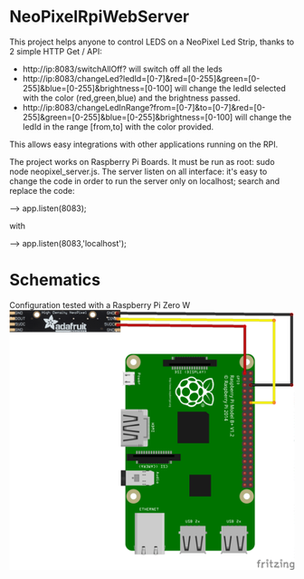 # NeoPixelRpiWebServer
This project helps anyone to control LEDS on a NeoPixel Led Strip, thanks to 2 simple  HTTP Get / API:
- http://ip:8083/switchAllOff? will switch off all the leds
- http://ip:8083/changeLed?ledId=[0-7]&red=[0-255]&green=[0-255]&blue=[0-255]&brightness=[0-100] will change the ledId selected with the color (red,green,blue) and the brightness passed.
- http://ip:8083/changeLedInRange?from=[0-7]&to=[0-7]&red=[0-255]&green=[0-255]&blue=[0-255]&brightness=[0-100] will change the ledId in the range [from,to] with the color provided.

This allows easy integrations with other applications running on the RPI.

The project works on Raspberry Pi Boards.
It must be run as root: sudo node neopixel_server.js.
The server listen on all interface: it's easy to change the code in order to run the server only on localhost; search and replace the code:

--> app.listen(8083);

with		

--> app.listen(8083,'localhost');
		
# Schematics
Configuration tested with a Raspberry Pi Zero W
![Alt text](rpi_neopixel_stripled.png?raw=true "Schematic")

